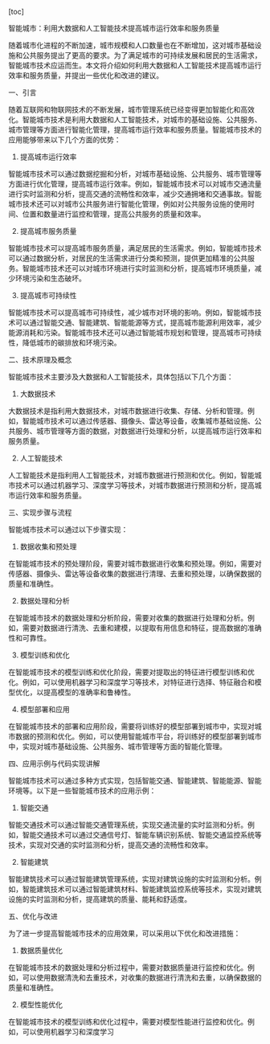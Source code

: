 
[toc]                    
                
                
智能城市：利用大数据和人工智能技术提高城市运行效率和服务质量

随着城市化进程的不断加速，城市规模和人口数量也在不断增加，这对城市基础设施和公共服务提出了更高的要求。为了满足城市的可持续发展和居民的生活需求，智能城市技术应运而生。本文将介绍如何利用大数据和人工智能技术提高城市运行效率和服务质量，并提出一些优化和改进的建议。

一、引言

随着互联网和物联网技术的不断发展，城市管理系统已经变得更加智能化和高效化。智能城市技术是利用大数据和人工智能技术，对城市的基础设施、公共服务、城市管理等方面进行智能化管理，提高城市运行效率和服务质量。智能城市技术的应用能够带来以下几个方面的优势：

1. 提高城市运行效率

智能城市技术可以通过数据挖掘和分析，对城市基础设施、公共服务、城市管理等方面进行优化管理，提高城市运行效率。例如，智能城市技术可以对城市交通流量进行实时监测和分析，提高交通的流畅性和效率，减少交通拥堵和交通事故。智能城市技术还可以对城市公共服务进行智能化管理，例如对公共服务设施的使用时间、位置和数量进行监控和管理，提高公共服务的质量和效率。

2. 提高城市服务质量

智能城市技术可以提高城市服务质量，满足居民的生活需求。例如，智能城市技术可以通过数据分析，对居民的生活需求进行分类和预测，提供更加精准的公共服务。智能城市技术还可以对城市环境进行实时监测和分析，提高城市环境质量，减少环境污染和生态破坏。

3. 提高城市可持续性

智能城市技术可以提高城市可持续性，减少城市对环境的影响。例如，智能城市技术可以通过智能交通、智能建筑、智能能源等方式，提高城市能源利用效率，减少能源消耗和污染。智能城市技术还可以通过智能城市规划和管理，提高城市可持续性，降低城市的碳排放和环境污染。

二、技术原理及概念

智能城市技术主要涉及大数据和人工智能技术，具体包括以下几个方面：

1. 大数据技术

大数据技术是指利用大数据技术，对城市数据进行收集、存储、分析和管理。例如，智能城市技术可以通过传感器、摄像头、雷达等设备，收集城市基础设施、公共服务、城市管理等方面的数据，对数据进行处理和分析，以提高城市运行效率和服务质量。

2. 人工智能技术

人工智能技术是指利用人工智能技术，对城市数据进行预测和优化。例如，智能城市技术可以通过机器学习、深度学习等技术，对城市数据进行预测和分析，提高城市运行效率和服务质量。

三、实现步骤与流程

智能城市技术可以通过以下步骤实现：

1. 数据收集和预处理

在智能城市技术的预处理阶段，需要对城市数据进行收集和预处理。例如，需要对传感器、摄像头、雷达等设备收集的数据进行清理、去重和预处理，以确保数据的质量和准确性。

2. 数据处理和分析

在智能城市技术的数据处理和分析阶段，需要对收集的数据进行处理和分析。例如，需要对数据进行清洗、去重和建模，以提取有用信息和特征，提高数据的准确性和可靠性。

3. 模型训练和优化

在智能城市技术的模型训练和优化阶段，需要对提取出的特征进行模型训练和优化。例如，可以使用机器学习和深度学习等技术，对特征进行选择、特征融合和模型优化，以提高模型的准确率和鲁棒性。

4. 模型部署和应用

在智能城市技术的部署和应用阶段，需要将训练好的模型部署到城市中，实现对城市数据的预测和优化。例如，可以使用智能城市平台，将训练好的模型部署到城市中，实现对城市基础设施、公共服务、城市管理等方面的智能化管理。

四、应用示例与代码实现讲解

智能城市技术可以通过多种方式实现，包括智能交通、智能建筑、智能能源、智能环境等。以下是一些智能城市技术的应用示例：

1. 智能交通

智能交通技术可以通过智能交通管理系统，实现交通流量的实时监测和分析。例如，智能交通技术可以通过交通信号灯、智能车辆识别系统、智能交通监控系统等技术，实现对交通的实时监测和分析，提高交通的流畅性和效率。

2. 智能建筑

智能建筑技术可以通过智能建筑管理系统，实现对建筑设施的实时监测和分析。例如，智能建筑技术可以通过智能建筑材料、智能建筑监控系统等技术，实现对建筑设施的实时监测和分析，提高建筑的质量、能耗和舒适度。

五、优化与改进

为了进一步提高智能城市技术的应用效果，可以采用以下优化和改进措施：

1. 数据质量优化

在智能城市技术的数据处理和分析过程中，需要对数据质量进行监控和优化。例如，可以使用数据清洗和去重技术，对收集的数据进行清洗和去重，以确保数据的质量和准确性。

2. 模型性能优化

在智能城市技术的模型训练和优化过程中，需要对模型性能进行监控和优化。例如，可以使用机器学习和深度学习

